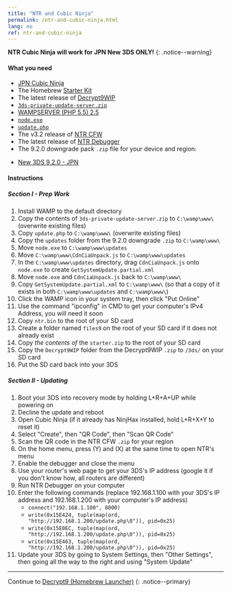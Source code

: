 ```yaml
---
title: "NTR and Cubic Ninja"
permalink: /ntr-and-cubic-ninja.html
lang: no
ref: ntr-and-cubic-ninja
---
```


**NTR Cubic Ninja will work for JPN New 3DS ONLY!**
{: .notice--warning}

#### What you need

* [JPN Cubic Ninja](https://www.amazon.com/dp/B004QL7M0A)
* The Homebrew [Starter Kit](http://smealum.github.io/ninjhax2/starter.zip)
* The latest release of [Decrypt9WIP](https://github.com/d0k3/Decrypt9WIP/releases/latest)
* [`3ds-private-update-server.zip`](magnet:?xt=urn:btih:8623e580752f22940d96630ef723ce30a707b22e&dn=3ds-private-update-server.zip&tr=udp%3A%2F%2Ftracker.coppersurfer.tk%3A6969%2Fannounce&tr=udp%3A%2F%2Ftracker.opentrackr.org%3A1337%2Fannounce&tr=http%3A%2F%2Ftracker.opentrackr.org%3A1337%2Fannounce&tr=udp%3A%2F%2Fzer0day.ch%3A1337%2Fannounce&tr=udp%3A%2F%2Ftracker.leechers-paradise.org%3A6969%2Fannounce&tr=udp%3A%2F%2F9.rarbg.com%3A2710%2Fannounce&tr=udp%3A%2F%2Fexplodie.org%3A6969%2Fannounce&tr=http%3A%2F%2Fexplodie.org%3A6969%2Fannounce&tr=http%3A%2F%2Fp4p.arenabg.com%3A1337%2Fannounce&tr=udp%3A%2F%2Fp4p.arenabg.com%3A1337%2Fannounce&tr=http%3A%2F%2Ftracker.aletorrenty.pl%3A2710%2Fannounce&tr=udp%3A%2F%2Ftracker.aletorrenty.pl%3A2710%2Fannounce&tr=http%3A%2F%2Ftracker.baravik.org%3A6970%2Fannounce&tr=http%3A%2F%2Ftracker1.wasabii.com.tw%3A6969%2Fannounce&tr=udp%3A%2F%2Ftracker.piratepublic.com%3A1337%2Fannounce&tr=http%3A%2F%2Ftracker.tfile.me%2Fannounce&tr=udp%3A%2F%2Ftorrent.gresille.org%3A80%2Fannounce&tr=http%3A%2F%2Ftorrent.gresille.org%2Fannounce&tr=udp%3A%2F%2Ftracker.kicks-ass.net%3A80%2Fannounce&tr=udp%3A%2F%2Ftracker.internetwarriors.net%3A1337%2Fannounce)
* [WAMPSERVER (PHP 5.5) 2.5](http://www.wampserver.com/en/#download-wrapper)
* [`node.exe`](http://nodejs.org/dist/latest/win-x86/node.exe)
* [`update.php`](magnet:?xt=urn:btih:cd7e59ea9744115913b561dbde15f8d68e713507&dn=update.php&tr=udp%3A%2F%2Ftracker.coppersurfer.tk%3A6969%2Fannounce&tr=udp%3A%2F%2Ftracker.opentrackr.org%3A1337%2Fannounce&tr=http%3A%2F%2Ftracker.opentrackr.org%3A1337%2Fannounce&tr=udp%3A%2F%2Fzer0day.ch%3A1337%2Fannounce&tr=udp%3A%2F%2Ftracker.leechers-paradise.org%3A6969%2Fannounce&tr=udp%3A%2F%2F9.rarbg.com%3A2710%2Fannounce&tr=udp%3A%2F%2Fexplodie.org%3A6969%2Fannounce&tr=http%3A%2F%2Fexplodie.org%3A6969%2Fannounce&tr=http%3A%2F%2Fp4p.arenabg.com%3A1337%2Fannounce&tr=udp%3A%2F%2Fp4p.arenabg.com%3A1337%2Fannounce&tr=http%3A%2F%2Ftracker.aletorrenty.pl%3A2710%2Fannounce&tr=udp%3A%2F%2Ftracker.aletorrenty.pl%3A2710%2Fannounce&tr=http%3A%2F%2Ftracker.baravik.org%3A6970%2Fannounce&tr=http%3A%2F%2Ftracker1.wasabii.com.tw%3A6969%2Fannounce&tr=udp%3A%2F%2Ftracker.piratepublic.com%3A1337%2Fannounce&tr=http%3A%2F%2Ftracker.tfile.me%2Fannounce&tr=udp%3A%2F%2Ftorrent.gresille.org%3A80%2Fannounce&tr=http%3A%2F%2Ftorrent.gresille.org%2Fannounce&tr=udp%3A%2F%2Ftracker.kicks-ass.net%3A80%2Fannounce&tr=udp%3A%2F%2Ftracker.internetwarriors.net%3A1337%2Fannounce)
* The v3.2 release of [NTR CFW](https://github.com/44670/BootNTR/releases/tag/3.2)
* The latest release of [NTR Debugger](magnet:?xt=urn:btih:66274cee542bef7745792714673bf2be4d606496&dn=NTR%20Debugger.zip&tr=udp%3A%2F%2Ftracker.coppersurfer.tk%3A6969%2Fannounce&tr=udp%3A%2F%2Ftracker.opentrackr.org%3A1337%2Fannounce&tr=http%3A%2F%2Ftracker.opentrackr.org%3A1337%2Fannounce&tr=udp%3A%2F%2Fzer0day.ch%3A1337%2Fannounce&tr=udp%3A%2F%2Ftracker.leechers-paradise.org%3A6969%2Fannounce&tr=udp%3A%2F%2F9.rarbg.com%3A2710%2Fannounce&tr=udp%3A%2F%2Fexplodie.org%3A6969%2Fannounce&tr=http%3A%2F%2Fexplodie.org%3A6969%2Fannounce&tr=http%3A%2F%2Fp4p.arenabg.com%3A1337%2Fannounce&tr=udp%3A%2F%2Fp4p.arenabg.com%3A1337%2Fannounce&tr=http%3A%2F%2Ftracker.aletorrenty.pl%3A2710%2Fannounce&tr=udp%3A%2F%2Ftracker.aletorrenty.pl%3A2710%2Fannounce&tr=http%3A%2F%2Ftracker.baravik.org%3A6970%2Fannounce&tr=http%3A%2F%2Ftracker1.wasabii.com.tw%3A6969%2Fannounce&tr=udp%3A%2F%2Ftracker.piratepublic.com%3A1337%2Fannounce&tr=http%3A%2F%2Ftracker.tfile.me%2Fannounce&tr=udp%3A%2F%2Ftorrent.gresille.org%3A80%2Fannounce&tr=http%3A%2F%2Ftorrent.gresille.org%2Fannounce&tr=udp%3A%2F%2Ftracker.kicks-ass.net%3A80%2Fannounce&tr=udp%3A%2F%2Ftracker.internetwarriors.net%3A1337%2Fannounce)
* The 9.2.0 downgrade pack `.zip` file for your device and region:  
 +    [New 3DS 9.2.0 - JPN](magnet:?xt=urn:btih:c8630ed31b53637b9023bd4dc1ce38362bb8ecd9&dn=9.2.0-20J%28Full%29%5Fn3DS.zip&tr=udp%3A%2F%2Ftracker.coppersurfer.tk%3A6969%2Fannounce&tr=udp%3A%2F%2Ftracker.opentrackr.org%3A1337%2Fannounce&tr=http%3A%2F%2Ftracker.opentrackr.org%3A1337%2Fannounce&tr=udp%3A%2F%2Fzer0day.ch%3A1337%2Fannounce&tr=udp%3A%2F%2Ftracker.leechers-paradise.org%3A6969%2Fannounce&tr=udp%3A%2F%2F9.rarbg.com%3A2710%2Fannounce&tr=http%3A%2F%2Fexplodie.org%3A6969%2Fannounce&tr=udp%3A%2F%2Fexplodie.org%3A6969%2Fannounce&tr=http%3A%2F%2Fp4p.arenabg.com%3A1337%2Fannounce&tr=udp%3A%2F%2Fp4p.arenabg.com%3A1337%2Fannounce&tr=http%3A%2F%2Ftracker.aletorrenty.pl%3A2710%2Fannounce&tr=udp%3A%2F%2Ftracker.aletorrenty.pl%3A2710%2Fannounce&tr=http%3A%2F%2Ftracker1.wasabii.com.tw%3A6969%2Fannounce&tr=http%3A%2F%2Ftracker.baravik.org%3A6970%2Fannounce&tr=udp%3A%2F%2Ftracker.piratepublic.com%3A1337%2Fannounce&tr=http%3A%2F%2Ftracker.tfile.me%2Fannounce&tr=http%3A%2F%2Ftorrent.gresille.org%2Fannounce&tr=udp%3A%2F%2Ftorrent.gresille.org%3A80%2Fannounce&tr=udp%3A%2F%2Ftracker.kicks-ass.net%3A80%2Fannounce&tr=http%3A%2F%2Ftracker.kicks-ass.net%2Fannounce)     

#### Instructions

##### Section I - Prep Work

1. Install WAMP to the default directory
2. Copy the contents of `3ds-private-update-server.zip` to `C:\wamp\www\` (overwrite existing files)
3. Copy `update.php` to `C:\wamp\www\` (overwrite existing files)
4. Copy the `updates` folder from the 9.2.0 downgrade `.zip` to `C:\wamp\www\`
5. Move `node.exe` to `C:\wamp\www\updates`
6. Move `C:\wamp\www\CdnCiaUnpack.js` to `C:\wamp\www\updates`
7. In the `C:\wamp\www\updates` directory, drag `CdnCiaUnpack.js` onto `node.exe` to create `GetSystemUpdate.partial.xml`
8. Move `node.exe` and `CdnCiaUnpack.js` back to `C:\wamp\www\`
9. Copy `GetSystemUpdate.partial.xml` to `C:\wamp\www\` (so that a copy of it exists in both `C:\wamp\www\updates` and `C:\wamp\www\`)
9. Click the WAMP icon in your system tray, then click "Put Online"
10. Use the command "ipconfig" in CMD to get your computer's IPv4 Address, you will need it soon
11. Copy `ntr.bin` to the root of your SD card
12. Create a folder named `files9` on the root of your SD card if it does not already exist
1. Copy _the contents of_ the `starter.zip` to the root of your SD card
2. Copy the `Decrypt9WIP` folder from the Decrypt9WIP `.zip` to `/3ds/` on your SD card
3. Put the SD card back into your 3DS

##### Section II - Updating

1. Boot your 3DS into recovery mode by holding L+R+A+UP while powering on
2. Decline the update and reboot
3. Open Cubic Ninja (if it already has NinjHax installed, hold L+R+X+Y to reset it)
4. Select "Create", then "QR Code", then "Scan QR Code"
5. Scan the QR code in the NTR CFW `.zip` for your region
6. On the home menu, press (Y) and (X) at the same time to open NTR's menu
7. Enable the debugger and close the menu
8. Use your router's web page to get your 3DS's IP address (google it if you don't know how, all routers are different)
9. Run NTR Debugger on your computer
10. Enter the following commands (replace 192.168.1.100 with your 3DS's IP address and 192.168.1.200 with your computer's IP address)    
    + `connect("192.168.1.100", 8000)`
    + `write(0x15E424, tuple(map(ord, "http://192.168.1.200/update.php\0")), pid=0x25)`
    + `write(0x15E0EC, tuple(map(ord, "http://192.168.1.200/update.php\0")), pid=0x25)`
    + `write(0x15E463, tuple(map(ord, "http://192.168.1.200/update.php\0")), pid=0x25)`
11. Update your 3DS by going to System Settings, then "Other Settings", then going all the way to the right and using "System Update"

___

Continue to [Decrypt9 (Homebrew Launcher)](decrypt9-(homebrew-launcher))
{: .notice--primary}
